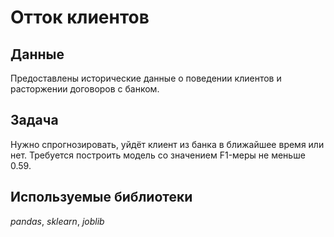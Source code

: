 # Отток клиентов

## Данные
Предоставлены исторические данные о поведении клиентов и расторжении договоров с банком.
## Задача
Нужно спрогнозировать, уйдёт клиент из банка в ближайшее время или нет.
Требуется построить модель со значением F1-меры не меньше 0.59.
## Используемые библиотеки
*pandas*, *sklearn*, *joblib* 
